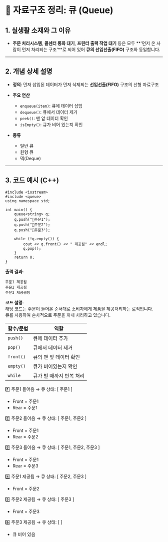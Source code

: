 
  # 📘 자료구조 정리: 큐 (Queue)

  ## 1. 실생활 소재와 그 이유

  - **주문 처리시스템**, **콜센터 통화 대기**, **프린터 출력 작업 대기** 등은 모두 **'먼저 온 사람이 먼저 처리되는 구조'**로 되어 있어 **큐의 선입선출(FIFO)** 구조와 동일합니다.

  ---

  ## 2. 개념 상세 설명

  - **정의**: 먼저 삽입된 데이터가 먼저 삭제되는 **선입선출(FIFO)** 구조의 선형 자료구조  
  - **주요 연산**
    - `enqueue(item)`: 큐에 데이터 삽입
    - `dequeue()`: 큐에서 데이터 제거
    - `peek()`: 맨 앞 데이터 확인
    - `isEmpty()`: 큐가 비어 있는지 확인

  - **종류**
    - 일반 큐
    - 원형 큐
    - 덱(Deque)

  ---

  ## 3. 코드 예시 (C++)
  ```
  #include <iostream>
  #include <queue>
  using namespace std;

  int main() {
      queue<string> q;
      q.push("🍔주문1");
      q.push("🍔주문2");
      q.push("🍔주문3");

      while (!q.empty()) {
          cout << q.front() << " 제공됨" << endl;
          q.pop();
      }
      return 0;
  }
  ```

  **출력 결과**:
  ```
  주문1 제공됨
  주문2 제공됨
  주문3 제공공됨
  ```

**코드 설명**:  
해당 코드는 주문이 들어온 순서대로 소비자에게 제품을 제공처리하는 로직입니다.  
큐를 사용하여 순차적으로 주문을 꺼내 처리하고 있습니다.

| 함수/문법 | 역할                     |
|-----------|--------------------------|
| `push()`  | 큐에 데이터 추가         |
| `pop()`   | 큐에서 데이터 제거       |
| `front()` | 큐의 맨 앞 데이터 확인   |
| `empty()` | 큐가 비어있는지 확인     |
| `while`   | 큐가 빌 때까지 반복 처리 |



1️⃣ 주문1 들어옴 → 큐 상태: [ 주문1 ]
   - Front = 주문1
   - Rear = 주문1

2️⃣ 주문2 들어옴 → 큐 상태: [ 주문1, 주문2 ]
   - Front = 주문1
   - Rear = 주문2

3️⃣ 주문3 들어옴 → 큐 상태: [ 주문1, 주문2, 주문3 ]
   - Front = 주문1
   - Rear = 주문3

4️⃣ 주문1 제공됨 → 큐 상태: [ 주문2, 주문3 ]
   - Front = 주문2

5️⃣ 주문2 제공됨 → 큐 상태: [ 주문3 ]
   - Front = 주문3

6️⃣ 주문3 제공됨 → 큐 상태: [ ]
   - 큐 비어 있음

